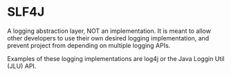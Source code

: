 # SLF4J

A logging abstraction layer, NOT an implementation.
It is meant to allow other developers to use their own desired logging implementation, and prevent project from depending on multiple logging APIs.

Examples of these logging implementations are log4j or the Java Loggin Util (JLU) API.

